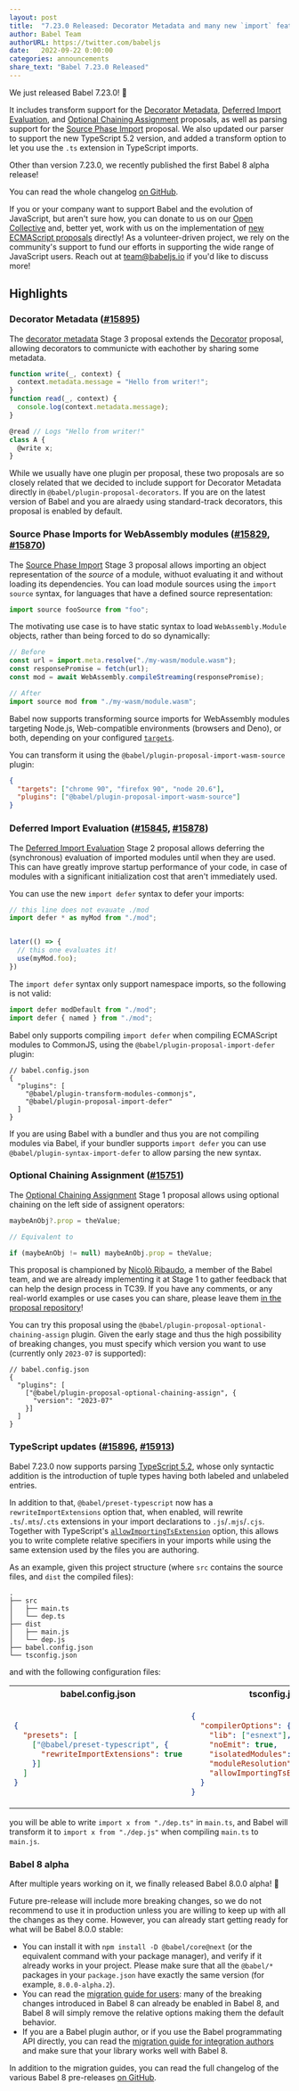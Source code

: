```yaml
---
layout: post
title:  "7.23.0 Released: Decorator Metadata and many new `import` features!"
author: Babel Team
authorURL: https://twitter.com/babeljs
date:   2022-09-22 0:00:00
categories: announcements
share_text: "Babel 7.23.0 Released"
---
```


We just released Babel 7.23.0! 🎉

It includes transform support for the [Decorator Metadata](https://github.com/tc39/proposal-decorator-metadata/), [Deferred Import Evaluation](https://github.com/tc39/proposal-defer-import-eval), and [Optional Chaining Assignment](https://github.com/tc39/proposal-optional-chaining-assignment) proposals, as well as parsing support for the [Source Phase Import](https://github.com/tc39/proposal-source-phase-imports) proposal. We also updated our parser to support the new TypeScript 5.2 version, and added a transform option to let you use the `.ts` extension in TypeScript imports.

Other than version 7.23.0, we recently published the first Babel 8 alpha release!

You can read the whole changelog [on GitHub](https://github.com/babel/babel/releases/tag/v7.23.0).

<!-- truncate -->

If you or your company want to support Babel and the evolution of JavaScript, but aren't sure how, you can donate to us on our [Open Collective](https://github.com/babel/babel?sponsor=1) and, better yet, work with us on the implementation of [new ECMAScript proposals](https://github.com/babel/proposals) directly! As a volunteer-driven project, we rely on the community's support to fund our efforts in supporting the wide range of JavaScript users. Reach out at [team@babeljs.io](mailto:team@babeljs.io) if you'd like to discuss more!

## Highlights

### Decorator Metadata ([#15895](https://github.com/babel/babel/pull/15895))

The [decorator metadata](https://github.com/tc39/proposal-decorator-metadata/) Stage 3 proposal extends the [Decorator](https://github.com/tc39/proposal-decorators/) proposal, allowing decorators to communicte with eachother by sharing some metadata.

```javascript
function write(_, context) {
  context.metadata.message = "Hello from writer!";
}
function read(_, context) {
  console.log(context.metadata.message);
}

@read // Logs "Hello from writer!"
class A {
  @write x;
}
```

While we usually have one plugin per proposal, these two proposals are so closely related that we decided to include support for Decorator Metadata directly in `@babel/plugin-proposal-decorators`. If you are on the latest version of Babel and you are alraedy using standard-track decorators, this proposal is enabled by default.

### Source Phase Imports for WebAssembly modules ([#15829](https://github.com/babel/babel/pull/15829), [#15870](https://github.com/babel/babel/pull/15870))

The [Source Phase Import](https://github.com/tc39/proposal-source-phase-imports) Stage 3 proposal allows importing an object representation of the _source_ of a module, withuot evaluating it and without loading its dependencies. You can load module sources using the `import source` syntax, for languages that have a defined source representation:

```javascript
import source fooSource from "foo";
```

The motivating use case is to have static syntax to load `WebAssembly.Module` objects, rather than being forced to do so dynamically:

```javascript
// Before
const url = import.meta.resolve("./my-wasm/module.wasm");
const responsePromise = fetch(url);
const mod = await WebAssembly.compileStreaming(responsePromise);

// After
import source mod from "./my-wasm/module.wasm";
```

Babel now supports transforming source imports for WebAssembly modules targeting Node.js, Web-compatible environments (browsers and Deno), or both, depending on your configured [`targets`](https://babeljs.io/docs/options#targets).

You can transform it using the `@babel/plugin-proposal-import-wasm-source` plugin:

```json
{
  "targets": ["chrome 90", "firefox 90", "node 20.6"],
  "plugins": ["@babel/plugin-proposal-import-wasm-source"]
}
```

### Deferred Import Evaluation ([#15845](https://github.com/babel/babel/pull/15845), [#15878](https://github.com/babel/babel/pull/15878))

The [Deferred Import Evaluation](https://github.com/tc39/proposal-defer-import-eval/) Stage 2 proposal allows deferring the (synchronous) evaluation of imported modules until when they are used. This can have greatly improve startup performance of your code, in case of modules with a significant initialization cost that aren't immediately used.

You can use the new `import defer` syntax to defer your imports:
```javascript
// this line does not evauate ./mod
import defer * as myMod from "./mod";


later(() => {
  // this one evaluates it!
  use(myMod.foo);
})
```

The `import defer` syntax only support namespace imports, so the following is not valid:
```javascript
import defer modDefault from "./mod";
import defer { named } from "./mod";
```

Babel only supports compiling `import defer` when compiling ECMAScript modules to CommonJS, using the `@babel/plugin-proposal-import-defer` plugin:
```jsonc
// babel.config.json
{
  "plugins": [
    "@babel/plugin-transform-modules-commonjs",
    "@babel/plugin-proposal-import-defer"
  ]
}
```

If you are using Babel with a bundler and thus you are not compiling modules via Babel, if your bundler supports `import defer` you can use `@babel/plugin-syntax-import-defer` to allow parsing the new syntax.

### Optional Chaining Assignment ([#15751](https://github.com/babel/babel/pull/15751))

The [Optional Chaining Assignment](https://github.com/tc39/proposal-optional-chaining-assignment) Stage 1 proposal allows using optional chaining on the left side of assignent operators:

```javascript
maybeAnObj?.prop = theValue;

// Equivalent to

if (maybeAnObj != null) maybeAnObj.prop = theValue;
```

This proposal is championed by [Nicolò Ribaudo](https://nicr.dev/), a member of the Babel team, and we are already implementing it at Stage 1 to gather feedback that can help the design process in TC39. If you have any comments, or any real-world examples or use cases you can share, please leave them [in the proposal repository](https://github.com/tc39/proposal-optional-chaining-assignment/discussions)!

You can try this proposal using the `@babel/plugin-proposal-optional-chaining-assign` plugin. Given the early stage and thus the high possibility of breaking changes, you must specify which version you want to use (currently only `2023-07` is supported):

```jsonc 
// babel.config.json
{
  "plugins": [
    ["@babel/plugin-proposal-optional-chaining-assign", {
      "version": "2023-07"
    }]
  ]
}
```

### TypeScript updates ([#15896](https://github.com/babel/babel/pull/15896), [#15913](https://github.com/babel/babel/pull/15913))

Babel 7.23.0 now supports parsing [TypeScript 5.2](https://devblogs.microsoft.com/typescript/announcing-typescript-5-2/), whose only syntactic addition is the introduction of tuple types having both labeled and unlabeled entries.

In addition to that, `@babel/preset-typescript` now has a `rewriteImportExtensions` option that, when enabled, will rewrite `.ts`/`.mts`/`.cts` extensions in your import declarations to `.js`/`.mjs`/`.cjs`. Together with TypeScript's [`allowImportingTsExtension`](https://www.typescriptlang.org/tsconfig#allowImportingTsExtensions) option, this allows you to write complete relative specifiers in your imports while using the same extension used by the files you are authoring.

As an example, given this project structure (where `src` contains the source files, and `dist` the compiled files):
```
.
├── src
│   ├── main.ts
│   └── dep.ts
├── dist
│   ├── main.js
│   └── dep.js
├── babel.config.json
└── tsconfig.json
```

and with the following configuration files:
<table>
<tr><th>babel.config.json</th><th>tsconfig.json</th></tr>
<tr><td>

```json
{
  "presets": [
    ["@babel/preset-typescript", {
      "rewriteImportExtensions": true
    }]
  ]
}
```

</td><td>

```json
{
  "compilerOptions": {
    "lib": ["esnext"],
    "noEmit": true,
    "isolatedModules": true,
    "moduleResolution": "nodenext",
    "allowImportingTsExtensions": true
  }
}

```

</td></tr>
</table>

you will be able to write `import x from "./dep.ts"` in `main.ts`, and Babel will transform it to `import x from "./dep.js"` when compiling `main.ts` to `main.js`.

### Babel 8 alpha

After multiple years working on it, we finally released Babel 8.0.0 alpha! 🥳

Future pre-release will include more breaking changes, so we do not recommend to use it in production unless you are willing to keep up with all the changes as they come. However, you can already start getting ready for what will be Babel 8.0.0 stable:
- You can install it with `npm install -D @babel/core@next` (or the equivalent command with your package manager), and verify if it already works in your project. Please make sure that all the `@babel/*` packages in your `package.json` have exactly the same version (for example, `8.0.0-alpha.2`).
- You can read the [migration guide for users](https://next.babeljs.io/docs/v8-migration): many of the breaking changes introduced in Babel 8 can already be enabled in Babel 8, and Babel 8 will simply remove the relative options making them the default behavior.
- If you are a Babel plugin author, or if you use the Babel programmating API directly, you can read the [migration guide for integration authors](https://next.babeljs.io/docs/v8-migration-api) and make sure that your library works well with Babel 8.

In addition to the migration guides, you can read the full changelog of the various Babel 8 pre-releases [on GitHub](https://github.com/babel/babel/blob/main/.github/CHANGELOG-v8.md).
